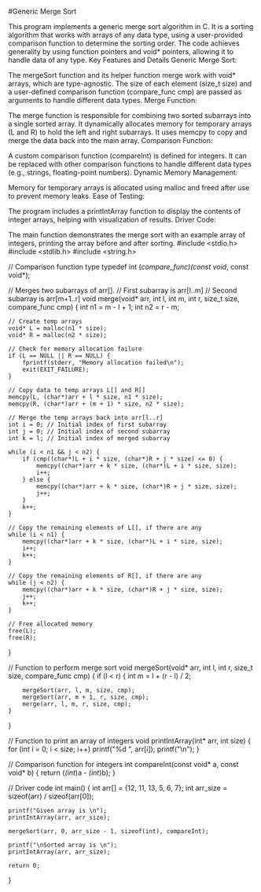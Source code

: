 #Generic Merge Sort

This program implements a generic merge sort algorithm in C. It is a sorting algorithm that works with arrays of any data type, using a user-provided comparison function to determine the sorting order. The code achieves generality by using function pointers and void* pointers, allowing it to handle data of any type.
Key Features and Details
Generic Merge Sort:

The mergeSort function and its helper function merge work with void* arrays, which are type-agnostic.
The size of each element (size_t size) and a user-defined comparison function (compare_func cmp) are passed as arguments to handle different data types.
Merge Function:

The merge function is responsible for combining two sorted subarrays into a single sorted array.
It dynamically allocates memory for temporary arrays (L and R) to hold the left and right subarrays.
It uses memcpy to copy and merge the data back into the main array.
Comparison Function:

A custom comparison function (compareInt) is defined for integers. It can be replaced with other comparison functions to handle different data types (e.g., strings, floating-point numbers).
Dynamic Memory Management:

Memory for temporary arrays is allocated using malloc and freed after use to prevent memory leaks.
Ease of Testing:

The program includes a printIntArray function to display the contents of integer arrays, helping with visualization of results.
Driver Code:

The main function demonstrates the merge sort with an example array of integers, printing the array before and after sorting.
#include <stdio.h>
#include <stdlib.h>
#include <string.h>

// Comparison function type
typedef int (*compare_func)(const void*, const void*);

// Merges two subarrays of arr[].
// First subarray is arr[l..m]
// Second subarray is arr[m+1..r]
void merge(void* arr, int l, int m, int r, size_t size, compare_func cmp) {
    int n1 = m - l + 1;
    int n2 = r - m;

    // Create temp arrays
    void* L = malloc(n1 * size);
    void* R = malloc(n2 * size);

    // Check for memory allocation failure
    if (L == NULL || R == NULL) {
        fprintf(stderr, "Memory allocation failed\n");
        exit(EXIT_FAILURE);
    }

    // Copy data to temp arrays L[] and R[]
    memcpy(L, (char*)arr + l * size, n1 * size);
    memcpy(R, (char*)arr + (m + 1) * size, n2 * size);

    // Merge the temp arrays back into arr[l..r]
    int i = 0; // Initial index of first subarray
    int j = 0; // Initial index of second subarray
    int k = l; // Initial index of merged subarray

    while (i < n1 && j < n2) {
        if (cmp((char*)L + i * size, (char*)R + j * size) <= 0) {
            memcpy((char*)arr + k * size, (char*)L + i * size, size);
            i++;
        } else {
            memcpy((char*)arr + k * size, (char*)R + j * size, size);
            j++;
        }
        k++;
    }

    // Copy the remaining elements of L[], if there are any
    while (i < n1) {
        memcpy((char*)arr + k * size, (char*)L + i * size, size);
        i++;
        k++;
    }

    // Copy the remaining elements of R[], if there are any
    while (j < n2) {
        memcpy((char*)arr + k * size, (char*)R + j * size, size);
        j++;
        k++;
    }

    // Free allocated memory
    free(L);
    free(R);
}

// Function to perform merge sort
void mergeSort(void* arr, int l, int r, size_t size, compare_func cmp) {
    if (l < r) {
        int m = l + (r - l) / 2;

        mergeSort(arr, l, m, size, cmp);
        mergeSort(arr, m + 1, r, size, cmp);
        merge(arr, l, m, r, size, cmp);
    }
}

// Function to print an array of integers
void printIntArray(int* arr, int size) {
    for (int i = 0; i < size; i++)
        printf("%d ", arr[i]);
    printf("\n");
}

// Comparison function for integers
int compareInt(const void* a, const void* b) {
    return (*(int*)a - *(int*)b);
}

// Driver code
int main() {
    int arr[] = {12, 11, 13, 5, 6, 7};
    int arr_size = sizeof(arr) / sizeof(arr[0]);

    printf("Given array is \n");
    printIntArray(arr, arr_size);

    mergeSort(arr, 0, arr_size - 1, sizeof(int), compareInt);

    printf("\nSorted array is \n");
    printIntArray(arr, arr_size);

    return 0;
}
